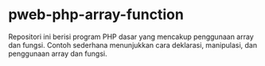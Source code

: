 # pweb-php-array-function
Repositori ini berisi program PHP dasar yang mencakup penggunaan array dan fungsi. Contoh sederhana menunjukkan cara deklarasi, manipulasi, dan penggunaan array dan fungsi.
